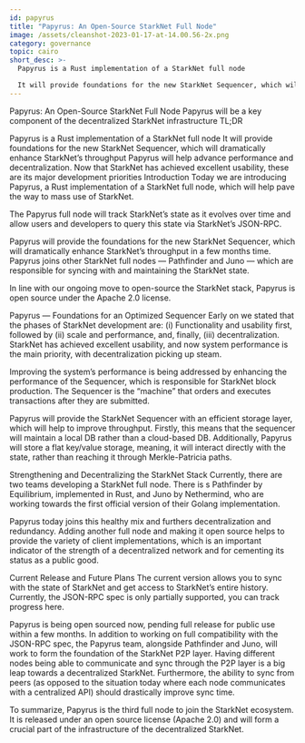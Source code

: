 ```yaml
---
id: papyrus
title: "Papyrus: An Open-Source StarkNet Full Node"
image: /assets/cleanshot-2023-01-17-at-14.00.56-2x.png
category: governance
topic: cairo
short_desc: >-
  Papyrus is a Rust implementation of a StarkNet full node

  It will provide foundations for the new StarkNet Sequencer, which will dramatically enhance StarkNet’s throughput
---
```

Papyrus: An Open-Source StarkNet Full Node
Papyrus will be a key component of the decentralized StarkNet infrastructure
TL;DR

Papyrus is a Rust implementation of a StarkNet full node
It will provide foundations for the new StarkNet Sequencer, which will dramatically enhance StarkNet’s throughput
Papyrus will help advance performance and decentralization. Now that StarkNet has achieved excellent usability, these are its major development priorities
Introduction
Today we are introducing Papyrus, a Rust implementation of a StarkNet full node, which will help pave the way to mass use of StarkNet.

The Papyrus full node will track StarkNet’s state as it evolves over time and allow users and developers to query this state via StarkNet’s JSON-RPC.

Papyrus will provide the foundations for the new StarkNet Sequencer, which will dramatically enhance StarkNet’s throughput in a few months time. Papyrus joins other StarkNet full nodes — Pathfinder and Juno — which are responsible for syncing with and maintaining the StarkNet state.

In line with our ongoing move to open-source the StarkNet stack, Papyrus is open source under the Apache 2.0 license.

Papyrus — Foundations for an Optimized Sequencer
Early on we stated that the phases of StarkNet development are: (i) Functionality and usability first, followed by (ii) scale and performance, and, finally, (iii) decentralization. StarkNet has achieved excellent usability, and now system performance is the main priority, with decentralization picking up steam.

Improving the system’s performance is being addressed by enhancing the performance of the Sequencer, which is responsible for StarkNet block production. The Sequencer is the “machine” that orders and executes transactions after they are submitted.

Papyrus will provide the StarkNet Sequencer with an efficient storage layer, which will help to improve throughput. Firstly, this means that the sequencer will maintain a local DB rather than a cloud-based DB. Additionally, Papyrus will store a flat key/value storage, meaning, it will interact directly with the state, rather than reaching it through Merkle-Patricia paths.

Strengthening and Decentralizing the StarkNet Stack
Currently, there are two teams developing a StarkNet full node. There is s Pathfinder by Equilibrium, implemented in Rust, and Juno by Nethermind, who are working towards the first official version of their Golang implementation.

Papyrus today joins this healthy mix and furthers decentralization and redundancy. Adding another full node and making it open source helps to provide the variety of client implementations, which is an important indicator of the strength of a decentralized network and for cementing its status as a public good.

Current Release and Future Plans
The current version allows you to sync with the state of StarkNet and get access to StarkNet’s entire history. Currently, the JSON-RPC spec is only partially supported, you can track progress here.

Papyrus is being open sourced now, pending full release for public use within a few months. In addition to working on full compatibility with the JSON-RPC spec, the Papyrus team, alongside Pathfinder and Juno, will work to form the foundation of the StarkNet P2P layer. Having different nodes being able to communicate and sync through the P2P layer is a big leap towards a decentralized StarkNet. Furthermore, the ability to sync from peers (as opposed to the situation today where each node communicates with a centralized API) should drastically improve sync time.

To summarize, Papyrus is the third full node to join the StarkNet ecosystem. It is released under an open source license (Apache 2.0) and will form a crucial part of the infrastructure of the decentralized StarkNet.
